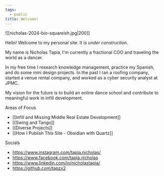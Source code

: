 ```yaml
---
tags:
  - public
title: Welcome!
---
```

![[nicholas-2024-bio-squareish.jpg|200]]

Hello! Welcome to my personal site. It is *under construction*.

My name is Nicholas Tapia, I'm currently a fractional COO and traveling the world as a dancer.

In my free time I research knowledge management, practice my Spanish, and do some mini design projects. In the past I ran a roofing company, started a venue rental company, and worked as a cyber security analyst at JPMC.

My vision for the future is to build an online dance school and contribute to meaningful work in infill development.

Areas of Focus
- [[Infill and Missing Middle Real Estate Development]]
- [[Swing and Tango]]
- [[Diverse Projects]]
- [[How I Publish This Site - Obsidian with Quartz]]

Socials
- https://www.instagram.com/tapia.nicholas/
- https://www.facebook.com/tapia.nicholas
- https://www.linkedin.com/in/nicholastapia/
- https://github.com/tapzx2